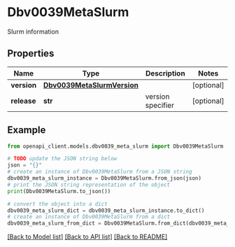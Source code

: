 # Dbv0039MetaSlurm

Slurm information

## Properties

Name | Type | Description | Notes
------------ | ------------- | ------------- | -------------
**version** | [**Dbv0039MetaSlurmVersion**](Dbv0039MetaSlurmVersion.md) |  | [optional] 
**release** | **str** | version specifier | [optional] 

## Example

```python
from openapi_client.models.dbv0039_meta_slurm import Dbv0039MetaSlurm

# TODO update the JSON string below
json = "{}"
# create an instance of Dbv0039MetaSlurm from a JSON string
dbv0039_meta_slurm_instance = Dbv0039MetaSlurm.from_json(json)
# print the JSON string representation of the object
print(Dbv0039MetaSlurm.to_json())

# convert the object into a dict
dbv0039_meta_slurm_dict = dbv0039_meta_slurm_instance.to_dict()
# create an instance of Dbv0039MetaSlurm from a dict
dbv0039_meta_slurm_from_dict = Dbv0039MetaSlurm.from_dict(dbv0039_meta_slurm_dict)
```
[[Back to Model list]](../README.md#documentation-for-models) [[Back to API list]](../README.md#documentation-for-api-endpoints) [[Back to README]](../README.md)


